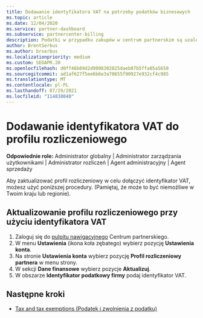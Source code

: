 ```yaml
---
title: Dodawanie identyfikatora VAT na potrzeby podatków biznesowych
ms.topic: article
ms.date: 12/04/2020
ms.service: partner-dashboard
ms.subservice: partnercenter-billing
description: Podatki w przypadku zakupów w centrum partnerskim są uzależnione od Twojego adresu służbowego. Firmy w niektórych krajach mogą podać numer VAT lub lokalny odpowiednik.
author: BrentSerbus
ms.author: brserbus
ms.localizationpriority: medium
ms.custom: SEOAPR.20
ms.openlocfilehash: d0ff46b09d2d9008302825daeb07b5ffa05a5650
ms.sourcegitcommit: ad1af627f5ee6b6e3a70655f90927e932cf4c985
ms.translationtype: MT
ms.contentlocale: pl-PL
ms.lasthandoff: 07/29/2021
ms.locfileid: "114838040"
---
```

# <a name="add-a-vat-id-to-your-billing-profile"></a>Dodawanie identyfikatora VAT do profilu rozliczeniowego

**Odpowiednie role:** Administrator globalny | Administrator zarządzania użytkownikami | Administrator rozliczeń | Agent administracyjny | Agent sprzedaży

Aby zaktualizować profil rozliczeniowy w celu dołączyć identyfikator VAT, możesz użyć poniższej procedury. (Pamiętaj, że może to być niemożliwe w Twoim kraju lub regionie).

## <a name="update-your-billing-profile-with-your-vat-id"></a>Aktualizowanie profilu rozliczeniowego przy użyciu identyfikatora VAT

1. Zaloguj się do [pulpitu nawigacyjnego](https://partner.microsoft.com/dashboard/) Centrum partnerskiego.
2. W menu **Ustawienia** (ikona koła zębatego) wybierz pozycję **Ustawienia konta**.
3. Na stronie **Ustawienia konta** wybierz pozycję **Profil rozliczeniowy partnera** w menu strony.
4. W sekcji **Dane finansowe** wybierz pozycje **Aktualizuj**.
5. W obszarze **Identyfikator podatkowy firmy** podaj identyfikator VAT.

## <a name="next-steps"></a>Następne kroki

- [Tax and tax exemptions (Podatek i zwolnienia z podatku)](tax-and-tax-exemptions.md)
